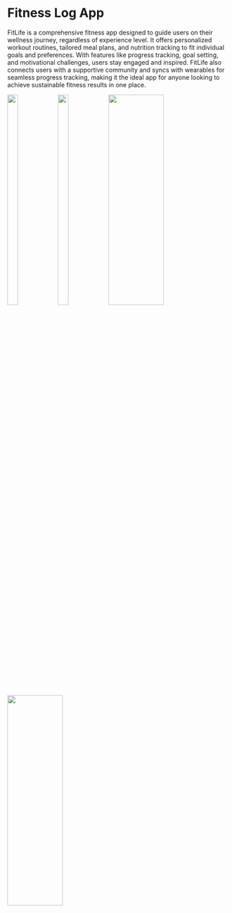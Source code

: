 # Fitness Log App
FitLife is a comprehensive fitness app designed to guide users on their wellness journey, regardless of experience level. It offers personalized workout routines, tailored meal plans, and nutrition tracking to fit individual goals and preferences. With features like progress tracking, goal setting, and motivational challenges, users stay engaged and inspired. FitLife also connects users with a supportive community and syncs with wearables for seamless progress tracking, making it the ideal app for anyone looking to achieve sustainable fitness results in one place.

<img src="https://github.com/user-attachments/assets/a1df6574-cbad-411c-b552-bffe41e80332" height=35% width=22%>
<img src="https://github.com/user-attachments/assets/ced59461-42b3-47ea-8916-859dd0837e36" height=35% width=22%>
<img src="https://github.com/user-attachments/assets/4ae43f55-a0f2-4ce0-b5ad-eebd087a69c1" height=35% width=50%>
<img src="https://github.com/user-attachments/assets/be00723b-fa3f-40b6-ae25-35d13bf5219c" height=35% width=50%>



